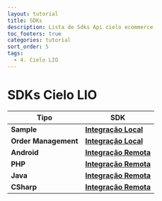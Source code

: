 ```yaml
---
layout: tutorial
title: SDKs
description: Lista de Sdks Api cielo ecommerce
toc_footers: true
categories: tutorial
sort_order: 5
tags:
  - 4. Cielo LIO
---
```


# SDKs Cielo LIO

| Tipo                 | SDK                                                                                                 |
| -------------------- | --------------------------------------------------------------------------------------------------- |
| **Sample**           | [**Integração Local**](https://github.com/DeveloperCielo/LIO-SDK-Sample-Integracao-Local)           |
| **Order Management** | [**Integração Local**](https://github.com/DeveloperCielo/order-management)                          |
| **Android**          | [**Integração Remota**](https://github.com/DeveloperCielo/LIO-SDK-API-Integracao-Remota-v1-Android) |
| **PHP**              | [**Integração Remota**](https://github.com/DeveloperCielo/LIO-SDK-API-Integracao-Remota-v1-PHP)     |
| **Java**             | [**Integração Remota**](https://github.com/DeveloperCielo/LIO-SDK-API-Integracao-Remota-v1-Java)    |
| **CSharp**           | [**Integração Remota**](https://github.com/DeveloperCielo/LIO-SDK-API-Integracao-Remota-v1-CSHARP)  |
